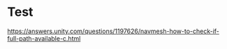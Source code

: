 # Test
https://answers.unity.com/questions/1197626/navmesh-how-to-check-if-full-path-available-c.html
